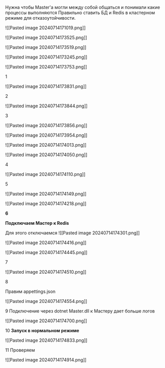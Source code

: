 

Нужна чтобы Master'a могли между собой общаться и понимали какие процессы выполняются
Правильно ставить БД и Redis в кластерном режиме для отказоутойчивости.


![[Pasted image 20240714171019.png]]


![[Pasted image 20240714173525.png]]

![[Pasted image 20240714173519.png]]



![[Pasted image 20240714173245.png]]



![[Pasted image 20240714173753.png]]


1


![[Pasted image 20240714173831.png]]


2

![[Pasted image 20240714173844.png]]


3


![[Pasted image 20240714173856.png]]




![[Pasted image 20240714173954.png]]


![[Pasted image 20240714174013.png]]




![[Pasted image 20240714174050.png]]


4

![[Pasted image 20240714174110.png]]


5


![[Pasted image 20240714174149.png]]

![[Pasted image 20240714174218.png]]

**6**

**Подключаем Мастер к Redis**

Для этого отключаемся
![[Pasted image 20240714174301.png]]


![[Pasted image 20240714174416.png]]



![[Pasted image 20240714174445.png]]



7

![[Pasted image 20240714174510.png]]


8

Правим appettings.json

![[Pasted image 20240714174554.png]]


9
Подключение через dotnet Master.dll к Мастеру дает больше логов


![[Pasted image 20240714174700.png]]


10  **Запуск в нормальном режиме**

![[Pasted image 20240714174833.png]]


11 Проверяем


![[Pasted image 20240714174914.png]]


